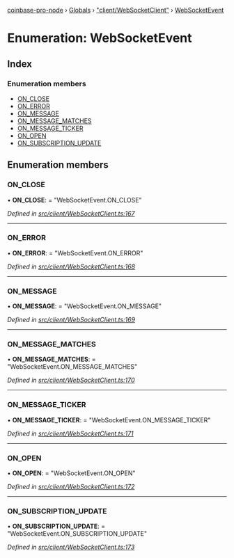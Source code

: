 [coinbase-pro-node](../README.md) › [Globals](../globals.md) › ["client/WebSocketClient"](../modules/_client_websocketclient_.md) › [WebSocketEvent](_client_websocketclient_.websocketevent.md)

# Enumeration: WebSocketEvent

## Index

### Enumeration members

- [ON_CLOSE](_client_websocketclient_.websocketevent.md#on_close)
- [ON_ERROR](_client_websocketclient_.websocketevent.md#on_error)
- [ON_MESSAGE](_client_websocketclient_.websocketevent.md#on_message)
- [ON_MESSAGE_MATCHES](_client_websocketclient_.websocketevent.md#on_message_matches)
- [ON_MESSAGE_TICKER](_client_websocketclient_.websocketevent.md#on_message_ticker)
- [ON_OPEN](_client_websocketclient_.websocketevent.md#on_open)
- [ON_SUBSCRIPTION_UPDATE](_client_websocketclient_.websocketevent.md#on_subscription_update)

## Enumeration members

### ON_CLOSE

• **ON_CLOSE**: = "WebSocketEvent.ON_CLOSE"

_Defined in [src/client/WebSocketClient.ts:167](https://github.com/bennyn/coinbase-pro-node/blob/0085625/src/client/WebSocketClient.ts#L167)_

---

### ON_ERROR

• **ON_ERROR**: = "WebSocketEvent.ON_ERROR"

_Defined in [src/client/WebSocketClient.ts:168](https://github.com/bennyn/coinbase-pro-node/blob/0085625/src/client/WebSocketClient.ts#L168)_

---

### ON_MESSAGE

• **ON_MESSAGE**: = "WebSocketEvent.ON_MESSAGE"

_Defined in [src/client/WebSocketClient.ts:169](https://github.com/bennyn/coinbase-pro-node/blob/0085625/src/client/WebSocketClient.ts#L169)_

---

### ON_MESSAGE_MATCHES

• **ON_MESSAGE_MATCHES**: = "WebSocketEvent.ON_MESSAGE_MATCHES"

_Defined in [src/client/WebSocketClient.ts:170](https://github.com/bennyn/coinbase-pro-node/blob/0085625/src/client/WebSocketClient.ts#L170)_

---

### ON_MESSAGE_TICKER

• **ON_MESSAGE_TICKER**: = "WebSocketEvent.ON_MESSAGE_TICKER"

_Defined in [src/client/WebSocketClient.ts:171](https://github.com/bennyn/coinbase-pro-node/blob/0085625/src/client/WebSocketClient.ts#L171)_

---

### ON_OPEN

• **ON_OPEN**: = "WebSocketEvent.ON_OPEN"

_Defined in [src/client/WebSocketClient.ts:172](https://github.com/bennyn/coinbase-pro-node/blob/0085625/src/client/WebSocketClient.ts#L172)_

---

### ON_SUBSCRIPTION_UPDATE

• **ON_SUBSCRIPTION_UPDATE**: = "WebSocketEvent.ON_SUBSCRIPTION_UPDATE"

_Defined in [src/client/WebSocketClient.ts:173](https://github.com/bennyn/coinbase-pro-node/blob/0085625/src/client/WebSocketClient.ts#L173)_
